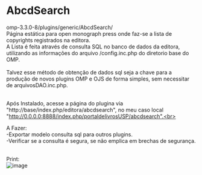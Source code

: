 # AbcdSearch

omp-3.3.0-8/plugins/generic/AbcdSearch/<br>
Página estática para open monograph press onde faz-se a lista de copyrights registrados na editora.<br>
A Lista é feita através de consulta SQL no banco de dados da editora, utilizando as informações do arquivo /config.inc.php do diretorio base do OMP.<br><br>
Talvez esse método de obtenção de dados sql seja a chave para a produção de novos plugins OMP e OJS de forma simples, sem necessitar de arquivosDAO.inc.php.<br><br>

Após Instalado, acesse a página do plugina via "http://base/index.php/editora/abcdsearch", no meu caso local "http://0.0.0.0:8888/index.php/portaldelivrosUSP/abcdsearch".<br><br>

A Fazer:<br>
-Exportar modelo consulta sql para outros plugins.<br>
-Verificar se a consulta é segura, se não emplica em brechas de segurança.<br><br>

Print:<br>
![image](https://github.com/danielsf93/AbcdSearch/assets/114300053/c597ffa0-fc72-4150-a0b6-a1761e420a7f)



